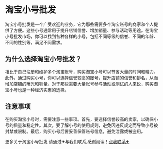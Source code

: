 # 淘宝小号批发

淘宝小号批发是一个广受欢迎的业务，它为那些需要多个淘宝账号的商家和个人提供了方便。这些小号通常用于提升店铺信誉、增加销量、参与活动等用途。在淘宝小号批发市场，你可以找到各种各样的小号，包括不同等级的信誉、不同的年龄、不同的性别等，满足不同需求。

## 为什么选择淘宝小号批发？

相比于自己注册和维护多个淘宝账号，购买淘宝小号可以节省大量的时间和精力。此外，通过购买小号，你可以选择信誉较高的账号，提升店铺的信誉和排名，从而增加店铺的曝光和销量。对于那些需要大量账号参与活动或测试的人来说，购买淘宝小号也是一种经济实惠的选择。

## 注意事项

在购买淘宝小号时，需要注意一些事项。首先，要选择信誉较高的卖家，以确保小号的质量和稳定性。其次，要了解小号的使用规则，避免因违反规定而导致小号被封禁或限制。最后，购买小号后要妥善保管账号信息，避免泄露或被盗用。

更多关于淘宝小号批发 请通过✈与我们联系,感谢阅读！[点我联系✈](https://www.G208.com)